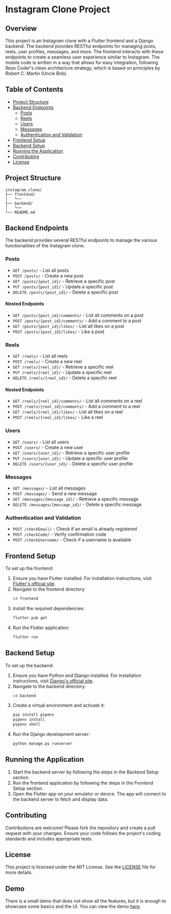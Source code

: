 # Instagram Clone Project

## Overview

This project is an Instagram clone with a Flutter frontend and a Django backend. The backend provides RESTful endpoints for managing posts, reels, user profiles, messages, and more. The frontend interacts with these endpoints to create a seamless user experience similar to Instagram. The mobile code is written in a way that allows for easy integration, following Reso Coder's clean architecture strategy, which is based on principles by Robert C. Martin (Uncle Bob).

## Table of Contents

- [Project Structure](#project-structure)
- [Backend Endpoints](#backend-endpoints)
  - [Posts](#posts)
  - [Reels](#reels)
  - [Users](#users)
  - [Messages](#messages)
  - [Authentication and Validation](#authentication-and-validation)
- [Frontend Setup](#frontend-setup)
- [Backend Setup](#backend-setup)
- [Running the Application](#running-the-application)
- [Contributing](#contributing)
- [License](#license)

## Project Structure

```
instagram_clone/
├── frontend/
│   └── 
├── backend/
│   └── 
└── README.md
```

## Backend Endpoints

The backend provides several RESTful endpoints to manage the various functionalities of the Instagram clone.

### Posts

- `GET /posts/` - List all posts
- `POST /posts/` - Create a new post
- `GET /posts/{post_id}/` - Retrieve a specific post
- `PUT /posts/{post_id}/` - Update a specific post
- `DELETE /posts/{post_id}/` - Delete a specific post

#### Nested Endpoints

- `GET /posts/{post_id}/comments/` - List all comments on a post
- `POST /posts/{post_id}/comments/` - Add a comment to a post
- `GET /posts/{post_id}/likes/` - List all likes on a post
- `POST /posts/{post_id}/likes/` - Like a post

### Reels

- `GET /reels/` - List all reels
- `POST /reels/` - Create a new reel
- `GET /reels/{reel_id}/` - Retrieve a specific reel
- `PUT /reels/{reel_id}/` - Update a specific reel
- `DELETE /reels/{reel_id}/` - Delete a specific reel

#### Nested Endpoints

- `GET /reels/{reel_id}/comments/` - List all comments on a reel
- `POST /reels/{reel_id}/comments/` - Add a comment to a reel
- `GET /reels/{reel_id}/likes/` - List all likes on a reel
- `POST /reels/{reel_id}/likes/` - Like a reel

### Users

- `GET /users/` - List all users
- `POST /users/` - Create a new user
- `GET /users/{user_id}/` - Retrieve a specific user profile
- `PUT /users/{user_id}/` - Update a specific user profile
- `DELETE /users/{user_id}/` - Delete a specific user profile

### Messages

- `GET /messages/` - List all messages
- `POST /messages/` - Send a new message
- `GET /messages/{message_id}/` - Retrieve a specific message
- `DELETE /messages/{message_id}/` - Delete a specific message

### Authentication and Validation

- `POST /checkEmail/` - Check if an email is already registered
- `POST /checkCode/` - Verify confirmation code
- `POST /checkUsername/` - Check if a username is available

## Frontend Setup

To set up the frontend:

1. Ensure you have Flutter installed. For installation instructions, visit [Flutter's official site](https://flutter.dev/docs/get-started/install).
2. Navigate to the frontend directory:
   ```bash
   cd frontend
   ```
3. Install the required dependencies:
   ```bash
   flutter pub get
   ```
4. Run the Flutter application:
   ```bash
   flutter run
   ```

## Backend Setup

To set up the backend:

1. Ensure you have Python and Django installed. For installation instructions, visit [Django's official site](https://www.djangoproject.com/start/).
2. Navigate to the backend directory:
   ```bash
   cd backend
   ```
3. Create a virtual environment and activate it:
   ```bash
   pip install pipenv
   pipenv install
   pipenv shell
   ```
4. Run the Django development server:
   ```bash
   python manage.py runserver
   ```

## Running the Application

1. Start the backend server by following the steps in the Backend Setup section.
2. Run the frontend application by following the steps in the Frontend Setup section.
3. Open the Flutter app on your emulator or device. The app will connect to the backend server to fetch and display data.

## Contributing

Contributions are welcome! Please fork the repository and create a pull request with your changes. Ensure your code follows the project's coding standards and includes appropriate tests.

## License

This project is licensed under the MIT License. See the [LICENSE](LICENSE) file for more details.

## Demo

There is a small demo that does not show all the features, but it is enough to showcase some basics and the UI. You can view the demo [here](https://drive.google.com/file/d/1-D4e_HybeGGC5PG1kzM61Qq15ru9bO6p/view?usp=sharing).
